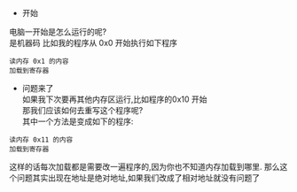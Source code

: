 - 开始

电脑一开始是怎么运行的呢?  
是机器码
比如我的程序从 0x0 开始执行如下程序
```
读内存 0x1 的内容
加载到寄存器
```

- 问题来了  
如果我下次要再其他内存区运行,比如程序的0x10 开始  
那我们应该如何去重写这个程序呢?   
其中一个方法是变成如下的程序:  
```
读内存 0x11 的内容
加载到寄存器
```
这样的话每次加载都是需要改一遍程序的,因为你也不知道内存加载到哪里. 那么这个问题其实出现在地址是绝对地址,如果我们改成了相对地址就没有问题了

